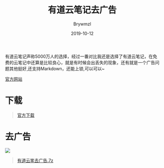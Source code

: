 ﻿---
layout:     post
title:      有道云笔记去广告
date:       2019-10-12
author:     Brywmzl
catalog: true
tags: []
categories: []
---
有道云笔记声称5000万人的选择，经过一番对比我还是选择了有道云笔记，在免费的云笔记中还算是比较良心，就是有时候会出丢失的现象，还有就是一个广告问题其他挺好,还支持Markdown，还能上锁,可以可以~

<!--more-->

[官方网站](https://note.youdao.com/)

# 下载
> [官方下载](http://download.ydstatic.com/notewebsite/downloads/YNote.exe)

# 去广告
![](/img/Brywmzl/YoudaoNote.png)

> [有道云笔去广告.7z](https://www.lanzous.com/i2v0keh)